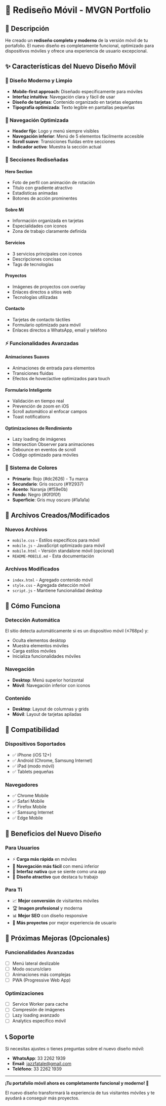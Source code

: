 # 🚀 Rediseño Móvil - MVGN Portfolio

## 📱 Descripción

He creado un **rediseño completo y moderno** de la versión móvil de tu portafolio. El nuevo diseño es completamente funcional, optimizado para dispositivos móviles y ofrece una experiencia de usuario excepcional.

## ✨ Características del Nuevo Diseño Móvil

### 🎨 **Diseño Moderno y Limpio**
- **Mobile-first approach**: Diseñado específicamente para móviles
- **Interfaz intuitiva**: Navegación clara y fácil de usar
- **Diseño de tarjetas**: Contenido organizado en tarjetas elegantes
- **Tipografía optimizada**: Texto legible en pantallas pequeñas

### 📱 **Navegación Optimizada**
- **Header fijo**: Logo y menú siempre visibles
- **Navegación inferior**: Menú de 5 elementos fácilmente accesible
- **Scroll suave**: Transiciones fluidas entre secciones
- **Indicador activo**: Muestra la sección actual

### 🎯 **Secciones Rediseñadas**

#### **Hero Section**
- Foto de perfil con animación de rotación
- Título con gradiente atractivo
- Estadísticas animadas
- Botones de acción prominentes

#### **Sobre Mí**
- Información organizada en tarjetas
- Especialidades con iconos
- Zona de trabajo claramente definida

#### **Servicios**
- 3 servicios principales con iconos
- Descripciones concisas
- Tags de tecnologías

#### **Proyectos**
- Imágenes de proyectos con overlay
- Enlaces directos a sitios web
- Tecnologías utilizadas

#### **Contacto**
- Tarjetas de contacto táctiles
- Formulario optimizado para móvil
- Enlaces directos a WhatsApp, email y teléfono

### ⚡ **Funcionalidades Avanzadas**

#### **Animaciones Suaves**
- Animaciones de entrada para elementos
- Transiciones fluidas
- Efectos de hover/active optimizados para touch

#### **Formulario Inteligente**
- Validación en tiempo real
- Prevención de zoom en iOS
- Scroll automático al enfocar campos
- Toast notifications

#### **Optimizaciones de Rendimiento**
- Lazy loading de imágenes
- Intersection Observer para animaciones
- Debounce en eventos de scroll
- Código optimizado para móviles

### 🎨 **Sistema de Colores**
- **Primario**: Rojo (#dc2626) - Tu marca
- **Secundario**: Gris oscuro (#1f2937)
- **Acento**: Naranja (#f59e0b)
- **Fondo**: Negro (#0f0f0f)
- **Superficie**: Gris muy oscuro (#1a1a1a)

## 📁 Archivos Creados/Modificados

### **Nuevos Archivos**
- `mobile.css` - Estilos específicos para móvil
- `mobile.js` - JavaScript optimizado para móvil
- `mobile.html` - Versión standalone móvil (opcional)
- `README-MOBILE.md` - Esta documentación

### **Archivos Modificados**
- `index.html` - Agregado contenido móvil
- `style.css` - Agregada detección móvil
- `script.js` - Mantiene funcionalidad desktop

## 🔧 Cómo Funciona

### **Detección Automática**
El sitio detecta automáticamente si es un dispositivo móvil (≤768px) y:
- Oculta elementos desktop
- Muestra elementos móviles
- Carga estilos móviles
- Inicializa funcionalidades móviles

### **Navegación**
- **Desktop**: Menú superior horizontal
- **Móvil**: Navegación inferior con iconos

### **Contenido**
- **Desktop**: Layout de columnas y grids
- **Móvil**: Layout de tarjetas apiladas

## 📱 Compatibilidad

### **Dispositivos Soportados**
- ✅ iPhone (iOS 12+)
- ✅ Android (Chrome, Samsung Internet)
- ✅ iPad (modo móvil)
- ✅ Tablets pequeñas

### **Navegadores**
- ✅ Chrome Mobile
- ✅ Safari Mobile
- ✅ Firefox Mobile
- ✅ Samsung Internet
- ✅ Edge Mobile

## 🚀 Beneficios del Nuevo Diseño

### **Para Usuarios**
- ⚡ **Carga más rápida** en móviles
- 🎯 **Navegación más fácil** con menú inferior
- 📱 **Interfaz nativa** que se siente como una app
- 🎨 **Diseño atractivo** que destaca tu trabajo

### **Para Ti**
- 📈 **Mejor conversión** de visitantes móviles
- 🏆 **Imagen profesional** y moderna
- 📊 **Mejor SEO** con diseño responsive
- 💼 **Más proyectos** por mejor experiencia de usuario

## 🎯 Próximas Mejoras (Opcionales)

### **Funcionalidades Avanzadas**
- [ ] Menú lateral deslizable
- [ ] Modo oscuro/claro
- [ ] Animaciones más complejas
- [ ] PWA (Progressive Web App)

### **Optimizaciones**
- [ ] Service Worker para cache
- [ ] Compresión de imágenes
- [ ] Lazy loading avanzado
- [ ] Analytics específico móvil

## 📞 Soporte

Si necesitas ajustes o tienes preguntas sobre el nuevo diseño móvil:

- **WhatsApp**: 33 2262 1939
- **Email**: jazzfatale@gmail.com
- **Teléfono**: 33 2262 1939

---

**¡Tu portafolio móvil ahora es completamente funcional y moderno! 🎉**

El nuevo diseño transformará la experiencia de tus visitantes móviles y te ayudará a conseguir más proyectos.

